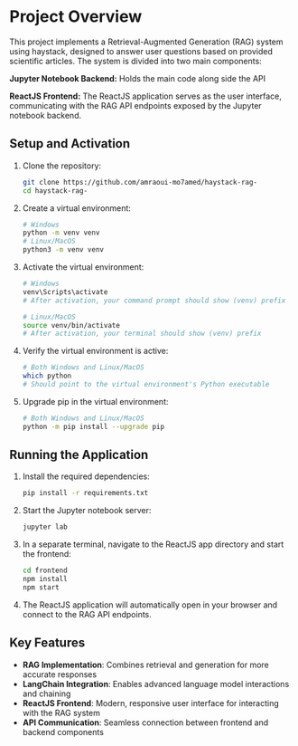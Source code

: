 # Project Overview

This project implements a Retrieval-Augmented Generation (RAG) system using haystack, designed to answer user questions based on provided scientific articles. The system is divided into two main components:

**Jupyter Notebook Backend:** Holds the main code along side the  API

**ReactJS Frontend:** The ReactJS application serves as the user interface, communicating with the RAG API endpoints exposed by the Jupyter notebook backend.

## Setup and Activation

1. Clone the repository:
   ```bash
   git clone https://github.com/amraoui-mo7amed/haystack-rag-
   cd haystack-rag-
   ```

2. Create a virtual environment:
   ```bash
   # Windows
   python -m venv venv
   # Linux/MacOS
   python3 -m venv venv
   ```

3. Activate the virtual environment:
   ```bash
   # Windows
   venv\Scripts\activate
   # After activation, your command prompt should show (venv) prefix

   # Linux/MacOS
   source venv/bin/activate
   # After activation, your terminal should show (venv) prefix
   ```

4. Verify the virtual environment is active:
   ```bash
   # Both Windows and Linux/MacOS
   which python
   # Should point to the virtual environment's Python executable
   ```

5. Upgrade pip in the virtual environment:
   ```bash
   # Both Windows and Linux/MacOS
   python -m pip install --upgrade pip
   ```

## Running the Application

1. Install the required dependencies:
   ```bash
   pip install -r requirements.txt
   ```

2. Start the Jupyter notebook server:
   ```bash
   jupyter lab
   ```

3. In a separate terminal, navigate to the ReactJS app directory and start the frontend:
   ```bash
   cd frontend
   npm install
   npm start
   ```

4. The ReactJS application will automatically open in your browser and connect to the RAG API endpoints.

## Key Features
- **RAG Implementation**: Combines retrieval and generation for more accurate responses
- **LangChain Integration**: Enables advanced language model interactions and chaining
- **ReactJS Frontend**: Modern, responsive user interface for interacting with the RAG system
- **API Communication**: Seamless connection between frontend and backend components
